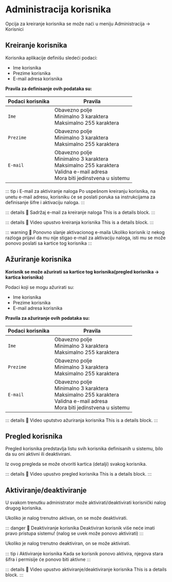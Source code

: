 # Administracija korisnika

Opcija za kreiranje korisnika se može naći u meniju Administracija -> Korisnici

## Kreiranje korisnika

Korisnika aplikacije definišu sledeći podaci:

- Ime korisnika
- Prezime korisnika
- E-mail adresa korisnika

**Pravila za definisanje ovih podataka su:**

| Podaci korisnika | Pravila                                                                                                                                 |
| ---------------- | --------------------------------------------------------------------------------------------------------------------------------------- |
| `Ime`            | Obavezno polje <br> Minimalno 3 karaktera <br> Maksimalno 255 karaktera                                                                 |
| `Prezime`        | Obavezno polje <br> Minimalno 3 karaktera <br> Maksimalno 255 karaktera                                                                 |
| `E-mail`         | Obavezno polje <br> Minimalno 3 karaktera <br> Maksimalno 255 karaktera <br> Validna e-mail adresa <br> Mora biti jedinstvena u sistemu |

::: tip :information_source: E-mail za aktiviranje naloga
Po uspešnom kreiranju korisnika, na unetu e-mail adresu, korisniku će se poslati poruka sa instrukcijama za definisanje šifre i aktivaciju naloga.
:::

::: details :camera_flash: Sadržaj e-mail za kreiranje naloga
This is a details block.
:::

::: details :movie_camera: Video upustvo kreiranja korisnika
This is a details block.
:::

::: warning :e-mail: Ponovno slanje aktivacionog e-maila
Ukoliko korisnik iz nekog razloga prijavi da mu nije stigao e-mail za aktivaciju naloga, isti mu se može ponovo poslati sa kartice tog korisnika
:::

## Ažuriranje korisnika

**Korisnik se može ažurirati sa kartice tog korisnika(pregled korisnika -> kartica korisnika)**

Podaci koji se mogu ažurirati su:

- Ime korisnika
- Prezime korisnika
- E-mail adresa korisnika

**Pravila za ažuriranje ovih podataka su:**

| Podaci korisnika | Pravila                                                                                                                                 |
| ---------------- | --------------------------------------------------------------------------------------------------------------------------------------- |
| `Ime`            | Obavezno polje <br> Minimalno 3 karaktera <br> Maksimalno 255 karaktera                                                                 |
| `Prezime`        | Obavezno polje <br> Minimalno 3 karaktera <br> Maksimalno 255 karaktera                                                                 |
| `E-mail`         | Obavezno polje <br> Minimalno 3 karaktera <br> Maksimalno 255 karaktera <br> Validna e-mail adresa <br> Mora biti jedinstvena u sistemu |

::: details :movie_camera: Video uputstvo ažuriranja korisnika
This is a details block.
:::

## Pregled korisnika

Pregled korisnika predstavlja listu svih korisnika definisanih u sistemu, bilo da su oni aktivni ili deaktivirani.

Iz ovog pregleda se može otvoriti kartica (detalji) svakog korisnika.

::: details :movie_camera: Video upustvo pregled korisnika
This is a details block.
:::

## Aktiviranje/deaktiviranje

U svakom trenutku administrator može aktivirati/deaktivirati korisnički nalog drugog korisnika.

Ukoliko je nalog trenutno aktivan, on se može deaktivirati.

::: danger :rotating_light: Deaktiviranje korisnika
Deaktiviran korisnik više neće imati pravo pristupa sistemu! (nalog se uvek može ponovo aktivirati)
:::

Ukoliko je nalog trenutno deaktiviran, on se može aktivirati.

::: tip :information_source: Aktiviranje korisnika
Kada se korisnik ponovo aktivira, njegova stara šifra i permisije će ponovo biti aktivne
:::

::: details :movie_camera: Video upustvo aktiviranje/deaktiviranje korisnika
This is a details block.
:::
